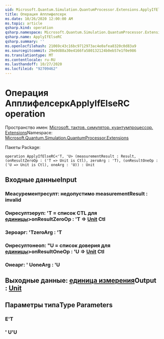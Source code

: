 ```yaml
---
uid: Microsoft.Quantum.Simulation.QuantumProcessor.Extensions.ApplyIfElseRC
title: Операция Апплифелсерк
ms.date: 10/26/2020 12:00:00 AM
ms.topic: article
qsharp.kind: operation
qsharp.namespace: Microsoft.Quantum.Simulation.QuantumProcessor.Extensions
qsharp.name: ApplyIfElseRC
qsharp.summary: ''
ms.openlocfilehash: 21069c43c16bc9712973ac4e0afea8320c0d83a9
ms.sourcegitcommit: 29e0d88a30e4166fa580132124b0eb57e1f0e986
ms.translationtype: MT
ms.contentlocale: ru-RU
ms.lasthandoff: 10/27/2020
ms.locfileid: "92709462"
---
```

# <a name="applyifelserc-operation"></a><span data-ttu-id="24f07-102">Операция Апплифелсерк</span><span class="sxs-lookup"><span data-stu-id="24f07-102">ApplyIfElseRC operation</span></span>

<span data-ttu-id="24f07-103">Пространство имен: [Microsoft. тактов. симулятор. куантумпроцессор. Extensions](xref:Microsoft.Quantum.Simulation.QuantumProcessor.Extensions)</span><span class="sxs-lookup"><span data-stu-id="24f07-103">Namespace: [Microsoft.Quantum.Simulation.QuantumProcessor.Extensions](xref:Microsoft.Quantum.Simulation.QuantumProcessor.Extensions)</span></span>

<span data-ttu-id="24f07-104">Пакеты [](https://nuget.org/packages/)</span><span class="sxs-lookup"><span data-stu-id="24f07-104">Package: [](https://nuget.org/packages/)</span></span>




```qsharp
operation ApplyIfElseRC<'T, 'U> (measurementResult : Result, (onResultZeroOp : ('T => Unit is Ctl), zeroArg : 'T), (onResultOneOp : ('U => Unit is Ctl), oneArg : 'U)) : Unit
```


## <a name="input"></a><span data-ttu-id="24f07-105">Входные данные</span><span class="sxs-lookup"><span data-stu-id="24f07-105">Input</span></span>

### <a name="measurementresult--__invalidresult__"></a><span data-ttu-id="24f07-106">Меасурементресулт: __недопустимо <Result>__</span><span class="sxs-lookup"><span data-stu-id="24f07-106">measurementResult : __invalid<Result>__</span></span>




### <a name="onresultzeroop--t--unit-ctl"></a><span data-ttu-id="24f07-107">Онресултзеруп: 'T = список CTL для [единицы](xref:microsoft.quantum.lang-ref.unit)></span><span class="sxs-lookup"><span data-stu-id="24f07-107">onResultZeroOp : 'T => [Unit](xref:microsoft.quantum.lang-ref.unit) Ctl</span></span>




### <a name="zeroarg--t"></a><span data-ttu-id="24f07-108">Зероарг: 'T</span><span class="sxs-lookup"><span data-stu-id="24f07-108">zeroArg : 'T</span></span>




### <a name="onresultoneop--u--unit-ctl"></a><span data-ttu-id="24f07-109">Онресултонеоп: "U = список доверия для [единицы](xref:microsoft.quantum.lang-ref.unit)></span><span class="sxs-lookup"><span data-stu-id="24f07-109">onResultOneOp : 'U => [Unit](xref:microsoft.quantum.lang-ref.unit) Ctl</span></span>




### <a name="onearg--u"></a><span data-ttu-id="24f07-110">Онеарг: ' U</span><span class="sxs-lookup"><span data-stu-id="24f07-110">oneArg : 'U</span></span>





## <a name="output--unit"></a><span data-ttu-id="24f07-111">Выходные данные: [единица измерения](xref:microsoft.quantum.lang-ref.unit)</span><span class="sxs-lookup"><span data-stu-id="24f07-111">Output : [Unit](xref:microsoft.quantum.lang-ref.unit)</span></span>



## <a name="type-parameters"></a><span data-ttu-id="24f07-112">Параметры типа</span><span class="sxs-lookup"><span data-stu-id="24f07-112">Type Parameters</span></span>

### <a name="t"></a><span data-ttu-id="24f07-113">Е</span><span class="sxs-lookup"><span data-stu-id="24f07-113">'T</span></span>


### <a name="u"></a><span data-ttu-id="24f07-114">' U</span><span class="sxs-lookup"><span data-stu-id="24f07-114">'U</span></span>

